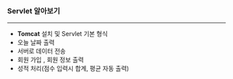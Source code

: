 ### Servlet 알아보기

----------------------------------------
- **Tomcat** 설치 및 Servlet 기본 형식
- 오늘 날짜 출력
- 서버로 데이터 전송
- 회원 가입 , 회원 정보 출력
- 성적 처리(점수 입력시 합계, 평균 자동 출력)
